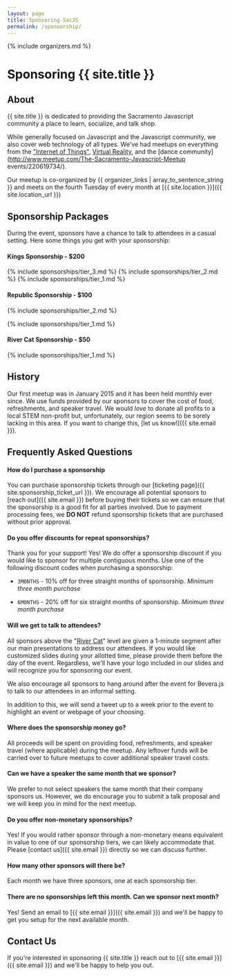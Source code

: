 ```yaml
---
layout: page
title: Sponsoring SacJS
permalink: /sponsorship/
---
```


{% include organizers.md %}

# Sponsoring {{ site.title }}



## About

{{ site.title }} is dedicated to providing the Sacramento Javascript community a place to learn, socialize, and talk shop.

While generally focused on Javascript and the Javascript community, we also cover web technology of all types. We've had meetups on everything from the ["Internet of Things"](http://www.meetup.com/The-Sacramento-Javascript-Meetup/events/219997765/), [Virtual Reality](http://www.meetup.com/The-Sacramento-Javascript-Meetup/events/223024074/), and the [dance community](http://www.meetup.com/The-Sacramento-Javascript-Meetup events/220619734/).

Our meetup is co-organized by {{ organizer_links | array_to_sentence_string }} and meets on the fourth Tuesday of every month at [{{ site.location }}]({{ site.location_url }})



## Sponsorship Packages

During the event, sponsors have a chance to talk to attendees in a casual setting. Here some things you get with your sponsorship:

#### Kings Sponsorship - $200

  {% include sponsorships/tier_3.md %}
  {% include sponsorships/tier_2.md %}
  {% include sponsorships/tier_1.md %}

#### Republic Sponsorship - $100

  {% include sponsorships/tier_2.md %}

  {% include sponsorships/tier_1.md %}

#### River Cat Sponsorship - $50

  {% include sponsorships/tier_1.md %}



## History

Our first meetup was in January 2015 and it has been held monthly ever since. We use funds provided by our sponsors to cover the cost of food, refreshments, and speaker travel. We would _love_ to donate all profits to a local STEM non-profit but, unfortunately, our region seems to be sorely lacking in this area. If you want to change this, [let us know!]({{ site.email }}).



## Frequently Asked Questions


#### How do I purchase a sponsorship

You can purchase sponsorship tickets through our [ticketing page]({{ site.sponsorship_ticket_url }}). We encourage all potential sponsors to [reach out]({{ site.email }}) before buying their tickets so we can ensure that the sponsorship is a good fit for all parties involved. Due to payment processing fees, we **DO NOT** refund sponsorship tickets that are purchased without prior approval.


#### Do you offer discounts for repeat sponsorships?

Thank you for your support! Yes! We do offer a sponsorship discount if you would like to sponsor for multiple contiguous months. Use one of the following discount codes when purchasing a sponsorship:

  * `3MONTHS` - 10% off for three straight months of sponsorship.
    _Minimum three month purchase_

  * `6MONTHS` - 20% off for six straight months of sponsorship.
    _Minimum three month purchase_


#### Will we get to talk to attendees?

All sponsors above the "[River Cat](#river-cat-sponsorship---50)" level are given a 1-minute segment after our main presentations to address our attendees. If you would like customized slides during your allotted time, please provide them before the day of the event. Regardless, we'll have your logo included in our slides and will recognize you for sponsoring our event.

We also encourage all sponsors to hang around after the event for Bevera.js to talk to our attendees in an informal setting.

In addition to this, we will send a tweet up to a week prior to the event to highlight an event or webpage of your choosing.


#### Where does the sponsorship money go?

All proceeds will be spent on providing food, refreshments, and speaker travel (where applicable) during the meetup. Any leftover funds will be carried over to future meetups to cover additional speaker travel costs.


#### Can we have a speaker the same month that we sponsor?

We prefer to not select speakers the same month that their company sponsors us. However, we do encourage you to submit a talk proposal and we will keep you in mind for the next meetup.


#### Do you offer non-monetary sponsorships?

Yes! If you would rather sponsor through a non-monetary means equivalent in value to one of our sponsorship tiers, we can likely accommodate that. Please [contact us]({{ site.email }}) directly so we can discuss further.


#### How many other sponsors will there be?

Each month we have three sponsors, one at each sponsorship tier.


#### There are no sponsorships left this month. Can we sponsor next month?

Yes! Send an email to [{{ site.email }}]({{ site.email }}) and we'll be happy to get you setup for the next available month.



## Contact Us

If you're interested in sponsoring {{ site.title }} reach out to [{{ site.email }}]({{ site.email }}) and we'll be happy to help you out.
